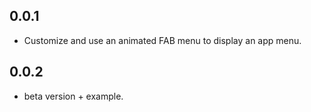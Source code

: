 ## 0.0.1

* Customize and use an animated FAB menu to display an app menu.

## 0.0.2

* beta version + example.
